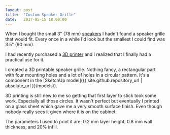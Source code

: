 ```yaml
---
layout: post
title:  "Custom Speaker Grille"
date:   2017-05-15 18:00:00
---
```

When I bought the small 3" (78 mm) [speakers](http://a.co/ejMOJVP) I hadn't found a speaker grille that would fit.
Every once in a while I'd look but the smallest I could find was 3.5" (90 mm).

I had recently purchased a [3D printer](http://a.co/9hegcnT) and I realized that I finally had a practical use for it.

I created a 3D printable speaker grille. Nothing fancy, a rectangular part with four mounting holes and a lot
of holes in a circular pattern. It's a component in the
[SketchUp model]({{ site.github.repository_url | absolute_url }}/models/).

3D printing is still new to me so getting that first layer to stick took some work. Especially all those circles.
It wasn't perfect but eventually I printed on a glass sheet which gave me a very smooth surface finish.
Even though nobody really sees it given where it is on the cabinet.

The parameters I used to print it are: 0.2 mm layer height, 0.8 mm wall thickness, and 20% infill.
